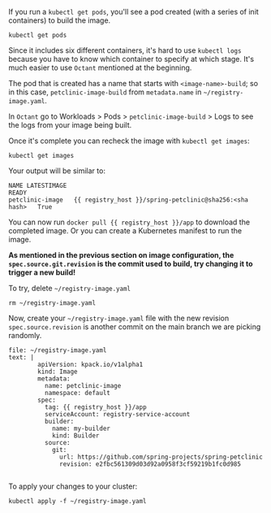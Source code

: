 

If you run a `kubectl get pods`, you'll see a pod created (with a series of init containers) to build the image.
```execute-1
kubectl get pods
```

Since it includes six different containers, it's hard to use `kubectl logs` because you have to know which container to specify at which stage. It's much easier to use `Octant` mentioned at the beginning. 

The pod that is created has a name that starts with `<image-name>-build`; so in this case, `petclinic-image-build` from `metadata.name` in `~/registry-image.yaml`.

In `Octant` go to Workloads > Pods > `petclinic-image-build` > Logs to see the logs from your image being built.

Once it's complete you can recheck the image with `kubectl get images`:
```execute-1
kubectl get images
```

Your output will be similar to:
```
NAME LATESTIMAGE                                                                                                        READY
petclinic-image   {{ registry_host }}/spring-petclinic@sha256:<sha hash>   True
```

You can now run `docker pull {{ registry_host }}/app` to download the completed image. Or you can create a Kubernetes manifest to run the image.

**As mentioned in the previous section on image configuration, the `spec.source.git.revision` is the commit used to build, try changing it to trigger a new build!**

To try, delete `~/registry-image.yaml`
```execute-1
rm ~/registry-image.yaml
```
Now, create your `~/registry-image.yaml` file with the new revision `spec.source.revision` is another commit on the main branch we are picking randomly.

```editor:append-lines-to-file
file: ~/registry-image.yaml
text: |  
        apiVersion: kpack.io/v1alpha1
        kind: Image
        metadata:
          name: petclinic-image
          namespace: default
        spec:
          tag: {{ registry_host }}/app
          serviceAccount: registry-service-account
          builder:
            name: my-builder
            kind: Builder
          source:
            git:
              url: https://github.com/spring-projects/spring-petclinic
              revision: e2fbc561309d03d92a0958f3cf59219b1fc0d985


```

To apply your changes to your cluster:
```execute-1
kubectl apply -f ~/registry-image.yaml
```